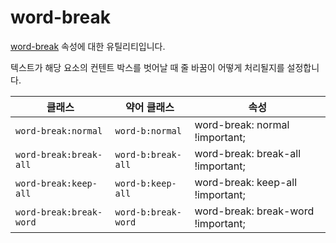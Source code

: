 # word-break

[word-break](https://developer.mozilla.org/en-US/docs/Web/CSS/word-break) 속성에 대한 유틸리티입니다.

텍스트가 해당 요소의 컨텐트 박스를 벗어날 때 줄 바꿈이 어떻게 처리될지를 설정합니다.

<table>
  <thead>
    <tr>
      <th scope="col">클래스</th>
      <th scope="col">약어 클래스</th>
      <th scope="col">속성</th>
    </tr>
  </thead>
  <tbody>
  <tr>
  <td><code>word-break:normal</code></td>
  <td><code>word-b:normal</code></td>
  <td><span class="code">word-break: normal !important;</span></td>
</tr>

<tr>
  <td><code>word-break:break-all</code></td>
  <td><code>word-b:break-all</code></td>
  <td><span class="code">word-break: break-all !important;</span></td>
</tr>

<tr>
  <td><code>word-break:keep-all</code></td>
  <td><code>word-b:keep-all</code></td>
  <td><span class="code">word-break: keep-all !important;</span></td>
</tr>

<tr>
  <td><code>word-break:break-word</code></td>
  <td><code>word-b:break-word</code></td>
  <td><span class="code">word-break: break-word !important;</span></td>
</tr>

  </tbody>

</table>
